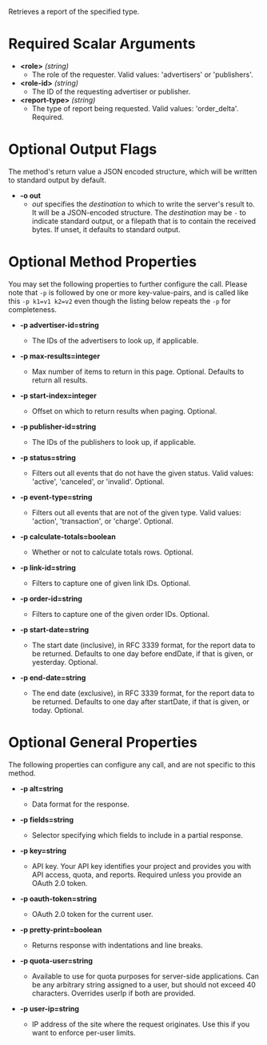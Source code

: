 Retrieves a report of the specified type.
# Required Scalar Arguments
* **&lt;role&gt;** *(string)*
    - The role of the requester. Valid values: &#39;advertisers&#39; or &#39;publishers&#39;.
* **&lt;role-id&gt;** *(string)*
    - The ID of the requesting advertiser or publisher.
* **&lt;report-type&gt;** *(string)*
    - The type of report being requested. Valid values: &#39;order_delta&#39;. Required.

# Optional Output Flags

The method's return value a JSON encoded structure, which will be written to standard output by default.

* **-o out**
    - *out* specifies the *destination* to which to write the server's result to.
      It will be a JSON-encoded structure.
      The *destination* may be `-` to indicate standard output, or a filepath that is to contain the received bytes.
      If unset, it defaults to standard output.
# Optional Method Properties

You may set the following properties to further configure the call. Please note that `-p` is followed by one 
or more key-value-pairs, and is called like this `-p k1=v1 k2=v2` even though the listing below repeats the
`-p` for completeness.

* **-p advertiser-id=string**
    - The IDs of the advertisers to look up, if applicable.

* **-p max-results=integer**
    - Max number of items to return in this page. Optional. Defaults to return all results.

* **-p start-index=integer**
    - Offset on which to return results when paging. Optional.

* **-p publisher-id=string**
    - The IDs of the publishers to look up, if applicable.

* **-p status=string**
    - Filters out all events that do not have the given status. Valid values: &#39;active&#39;, &#39;canceled&#39;, or &#39;invalid&#39;. Optional.

* **-p event-type=string**
    - Filters out all events that are not of the given type. Valid values: &#39;action&#39;, &#39;transaction&#39;, or &#39;charge&#39;. Optional.

* **-p calculate-totals=boolean**
    - Whether or not to calculate totals rows. Optional.

* **-p link-id=string**
    - Filters to capture one of given link IDs. Optional.

* **-p order-id=string**
    - Filters to capture one of the given order IDs. Optional.

* **-p start-date=string**
    - The start date (inclusive), in RFC 3339 format, for the report data to be returned. Defaults to one day before endDate, if that is given, or yesterday. Optional.

* **-p end-date=string**
    - The end date (exclusive), in RFC 3339 format, for the report data to be returned. Defaults to one day after startDate, if that is given, or today. Optional.

# Optional General Properties

The following properties can configure any call, and are not specific to this method.

* **-p alt=string**
    - Data format for the response.

* **-p fields=string**
    - Selector specifying which fields to include in a partial response.

* **-p key=string**
    - API key. Your API key identifies your project and provides you with API access, quota, and reports. Required unless you provide an OAuth 2.0 token.

* **-p oauth-token=string**
    - OAuth 2.0 token for the current user.

* **-p pretty-print=boolean**
    - Returns response with indentations and line breaks.

* **-p quota-user=string**
    - Available to use for quota purposes for server-side applications. Can be any arbitrary string assigned to a user, but should not exceed 40 characters. Overrides userIp if both are provided.

* **-p user-ip=string**
    - IP address of the site where the request originates. Use this if you want to enforce per-user limits.
